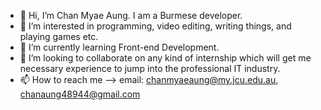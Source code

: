 - 👋 Hi, I’m Chan Myae Aung. I am a Burmese developer.
- 👀 I’m interested in programming, video editing, writing things, and playing games etc.
- 🌱 I’m currently learning Front-end Development.
- 💞️ I’m looking to collaborate on any kind of internship which will get me necessary experience to jump into the professional IT industry.
- 📫 How to reach me --> email: chanmyaeaung@my.jcu.edu.au, chanaung48944@gmail.com 

<!---
ChannMyaeAung/ChannMyaeAung is a ✨ special ✨ repository because its `README.md` (this file) appears on your GitHub profile.
You can click the Preview link to take a look at your changes.
--->
